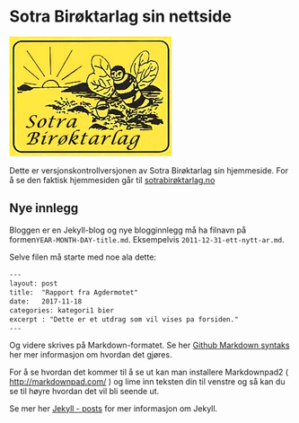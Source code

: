 # Sotra Birøktarlag sin nettside
![Logo](assets/logo.jpg)

Dette er versjonskontrollversjonen av Sotra Birøktarlag sin hjemmeside. For å  se den faktisk hjemmesiden går til [sotrabirøktarlag.no](https://sotrabirøktarlag.no)

## Nye innlegg
Bloggen er en Jekyll-blog og nye blogginnlegg må ha filnavn på formen`YEAR-MONTH-DAY-title.md`. Eksempelvis `2011-12-31-ett-nytt-ar.md`. 

Selve filen må starte med noe ala dette:
```
---
layout: post
title:  "Rapport fra Agdermotet"
date:   2017-11-18
categories: kategori1 bier
excerpt : "Dette er et utdrag som vil vises pa forsiden."
---
```
Og videre skrives på Markdown-formatet. Se her [Github Markdown syntaks](https://help.github.com/articles/basic-writing-and-formatting-syntax/) her mer informasjon om hvordan det gjøres.

For å se hvordan det kommer til å se ut kan man installere Markdownpad2 ( http://markdownpad.com/ ) og lime inn teksten din til venstre og så kan du se til høyre hvordan det vil bli seende ut.

Se mer her [Jekyll - posts](https://jekyllrb.com/docs/posts) for mer informasjon om Jekyll.
